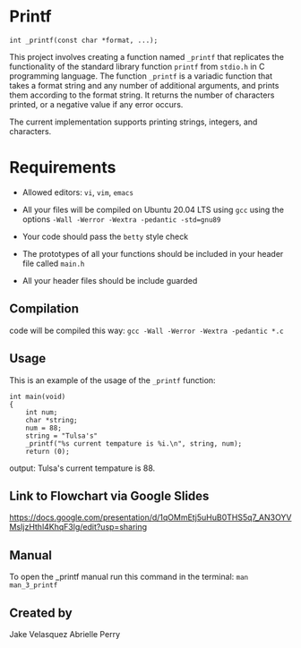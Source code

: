 # Printf

    int _printf(const char *format, ...);

This project involves creating a function named `_printf` that replicates the functionality of the standard library function `printf` from `stdio.h` in C programming language. The function `_printf` is a variadic function that takes a format string and any number of additional arguments, and prints them according to the format string. It returns the number of characters printed, or a negative value if any error occurs. 

The current implementation supports printing strings, integers, and characters.

# Requirements

- Allowed editors: `vi`, `vim`, `emacs`

- All your files will be compiled on Ubuntu 20.04 LTS using `gcc` using the options `-Wall -Werror -Wextra -pedantic -std=gnu89`

- Your code should pass the `betty` style check

- The prototypes of all your functions should be included in your header file called `main.h`

- All your header files should be include guarded

## Compilation

code will be compiled this way:
`gcc -Wall -Werror -Wextra -pedantic *.c`

## Usage

This is an example of the usage of the `_printf` function:

    int main(void)
    {
	    int num;
	    char *string;
	    num = 88;
	    string = "Tulsa's"
	    _printf("%s current tempature is %i.\n", string, num);
	    return (0);

output: Tulsa's current tempature is 88.

## Link to Flowchart via Google Slides

https://docs.google.com/presentation/d/1qOMmEtj5uHuB0THS5q7_AN3OYVMsIjzHthl4KhqF3lg/edit?usp=sharing

## Manual

To open the _printf manual run this command in the terminal:
	`man man_3_printf`

## Created by
Jake Velasquez
Abrielle Perry


